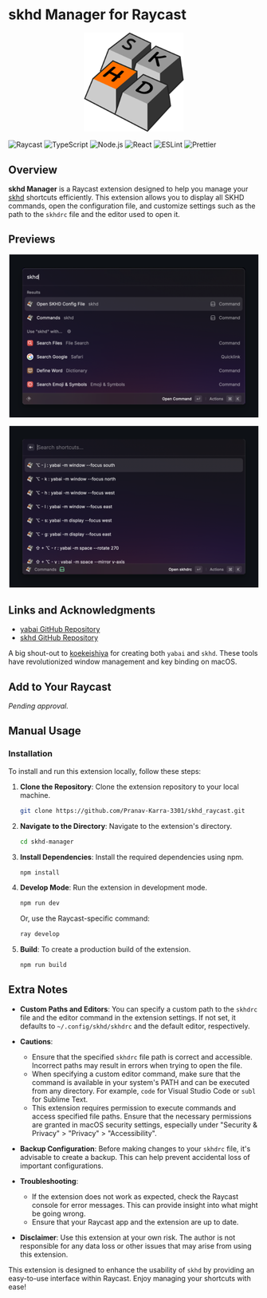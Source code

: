 # skhd Manager for Raycast


<p align="center">
  <img src="assets/skhd.png" alt="skhd Icon" width="200"/>
</p>

![Raycast](https://img.shields.io/badge/Raycast-API-informational)
![TypeScript](https://img.shields.io/badge/TypeScript-5.4.5-blue)
![Node.js](https://img.shields.io/badge/Node.js-20.8.10-green)
![React](https://img.shields.io/badge/React-18.3.3-blue)
![ESLint](https://img.shields.io/badge/ESLint-8.57.0-yellow)
![Prettier](https://img.shields.io/badge/Prettier-3.2.5-orange)

## Overview

**skhd Manager** is a Raycast extension designed to help you manage your [skhd](https://github.com/koekeishiya/skhd) shortcuts efficiently. This extension allows you to display all SKHD commands, open the configuration file, and customize settings such as the path to the `skhdrc` file and the editor used to open it.



## Previews

<p align="center">
  <img src="assets/preview1.png" alt="Launching the Extension" width="500"/>
</p>

<p align="center">
  <img src="assets/preview2.png" alt="View All SKHD Commands" width="500"/>
</p>

## Links and Acknowledgments

- [yabai GitHub Repository](https://github.com/koekeishiya/yabai)
- [skhd GitHub Repository](https://github.com/koekeishiya/skhd)

A big shout-out to [koekeishiya](https://github.com/koekeishiya) for creating both `yabai` and `skhd`. These tools have revolutionized window management and key binding on macOS.

## Add to Your Raycast

*Pending approval.*

## Manual Usage

### Installation

To install and run this extension locally, follow these steps:

1. **Clone the Repository**: Clone the extension repository to your local machine.
   ```bash
   git clone https://github.com/Pranav-Karra-3301/skhd_raycast.git
   ```

2. **Navigate to the Directory**: Navigate to the extension's directory.
   ```bash
   cd skhd-manager
   ```

3. **Install Dependencies**: Install the required dependencies using npm.
   ```bash
   npm install
   ```

4. **Develop Mode**: Run the extension in development mode.
   ```bash
   npm run dev
   ```
   Or, use the Raycast-specific command:
   ```bash
   ray develop
   ```

5. **Build**: To create a production build of the extension.
   ```bash
   npm run build
   ```

## Extra Notes

- **Custom Paths and Editors**: You can specify a custom path to the `skhdrc` file and the editor command in the extension settings. If not set, it defaults to `~/.config/skhd/skhdrc` and the default editor, respectively.

- **Cautions**: 
  - Ensure that the specified `skhdrc` file path is correct and accessible. Incorrect paths may result in errors when trying to open the file.
  - When specifying a custom editor command, make sure that the command is available in your system's PATH and can be executed from any directory. For example, `code` for Visual Studio Code or `subl` for Sublime Text.
  - This extension requires permission to execute commands and access specified file paths. Ensure that the necessary permissions are granted in macOS security settings, especially under "Security & Privacy" > "Privacy" > "Accessibility".

- **Backup Configuration**: Before making changes to your `skhdrc` file, it's advisable to create a backup. This can help prevent accidental loss of important configurations.

- **Troubleshooting**: 
  - If the extension does not work as expected, check the Raycast console for error messages. This can provide insight into what might be going wrong.
  - Ensure that your Raycast app and the extension are up to date.

- **Disclaimer**: Use this extension at your own risk. The author is not responsible for any data loss or other issues that may arise from using this extension.

This extension is designed to enhance the usability of `skhd` by providing an easy-to-use interface within Raycast. Enjoy managing your shortcuts with ease!

